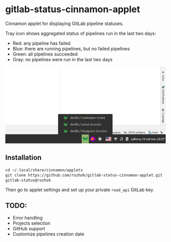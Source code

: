 # gitlab-status-cinnamon-applet
Cinnamon applet for displaying GitLab pipeline statuses.

Tray icon shows aggregated status of pipelines run in the last two days:
- Red: any pipeline has failed
- Blue: there are running pipelines, but no failed pipelines
- Green: all pipelines succeeded
- Gray: no pipelines were run in the last two days

![Screenshot](screenshot.png)

## Installation

```
cd ~/.local/share/cinnamon/applets 
git clone https://github.com/rozhok/gitlab-status-cinnamon-applet.git gitlab-status@rozhok
```

Then go to applet settings and set up your private `read_api` GitLab key.

## TODO:
- Error handling
- Projects selection
- GitHub support
- Customize pipelines creation date